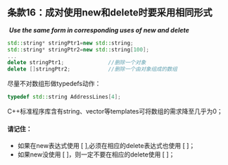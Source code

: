## 条款16：成对使用new和delete时要采用相同形式

​				***Use the same form in corresponding uses of new and delete***

```c++
std::string* stringPtr1=new std::string;
std::string* stringPtr2=new std::string[100];
...
delete stringPtr1;				//删除一个对象
delete []stringPtr2;			//删除一个由对象组成的数组
```

尽量不对数组形做typedefs动作：

```c++
typedef std::string AddressLines[4];
```

C++标准程序库含有string、vector等templates可将数组的需求降至几乎为0；

#### 请记住：

+ 如果在new表达式使用 [ ],必须在相应的delete表达式也使用 [ ]；
+ 如果new没使用 [ ]，则一定不要在相应的delete使用 [ ]；